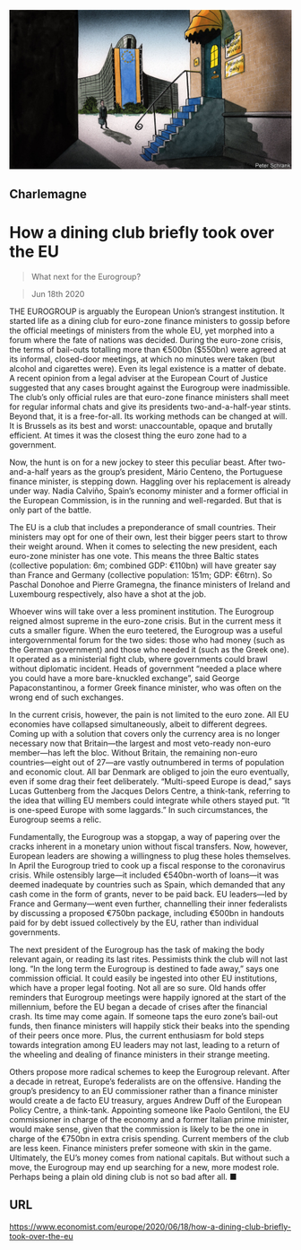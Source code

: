 ![](./images/20200620_EUD000_0.jpg)

## Charlemagne

# How a dining club briefly took over the EU

> What next for the Eurogroup?

> Jun 18th 2020

THE EUROGROUP is arguably the European Union’s strangest institution. It started life as a dining club for euro-zone finance ministers to gossip before the official meetings of ministers from the whole EU, yet morphed into a forum where the fate of nations was decided. During the euro-zone crisis, the terms of bail-outs totalling more than €500bn ($550bn) were agreed at its informal, closed-door meetings, at which no minutes were taken (but alcohol and cigarettes were). Even its legal existence is a matter of debate. A recent opinion from a legal adviser at the European Court of Justice suggested that any cases brought against the Eurogroup were inadmissible. The club’s only official rules are that euro-zone finance ministers shall meet for regular informal chats and give its presidents two-and-a-half-year stints. Beyond that, it is a free-for-all. Its working methods can be changed at will. It is Brussels as its best and worst: unaccountable, opaque and brutally efficient. At times it was the closest thing the euro zone had to a government.

Now, the hunt is on for a new jockey to steer this peculiar beast. After two-and-a-half years as the group’s president, Mário Centeno, the Portuguese finance minister, is stepping down. Haggling over his replacement is already under way. Nadia Calviño, Spain’s economy minister and a former official in the European Commission, is in the running and well-regarded. But that is only part of the battle.

The EU is a club that includes a preponderance of small countries. Their ministers may opt for one of their own, lest their bigger peers start to throw their weight around. When it comes to selecting the new president, each euro-zone minister has one vote. This means the three Baltic states (collective population: 6m; combined GDP: €110bn) will have greater say than France and Germany (collective population: 151m; GDP: €6trn). So Paschal Donohoe and Pierre Gramegna, the finance ministers of Ireland and Luxembourg respectively, also have a shot at the job.

Whoever wins will take over a less prominent institution. The Eurogroup reigned almost supreme in the euro-zone crisis. But in the current mess it cuts a smaller figure. When the euro teetered, the Eurogroup was a useful intergovernmental forum for the two sides: those who had money (such as the German government) and those who needed it (such as the Greek one). It operated as a ministerial fight club, where governments could brawl without diplomatic incident. Heads of government “needed a place where you could have a more bare-knuckled exchange”, said George Papaconstantinou, a former Greek finance minister, who was often on the wrong end of such exchanges.

In the current crisis, however, the pain is not limited to the euro zone. All EU economies have collapsed simultaneously, albeit to different degrees. Coming up with a solution that covers only the currency area is no longer necessary now that Britain—the largest and most veto-ready non-euro member—has left the bloc. Without Britain, the remaining non-euro countries—eight out of 27—are vastly outnumbered in terms of population and economic clout. All bar Denmark are obliged to join the euro eventually, even if some drag their feet deliberately. “Multi-speed Europe is dead,” says Lucas Guttenberg from the Jacques Delors Centre, a think-tank, referring to the idea that willing EU members could integrate while others stayed put. “It is one-speed Europe with some laggards.” In such circumstances, the Eurogroup seems a relic.

Fundamentally, the Eurogroup was a stopgap, a way of papering over the cracks inherent in a monetary union without fiscal transfers. Now, however, European leaders are showing a willingness to plug these holes themselves. In April the Eurogroup tried to cook up a fiscal response to the coronavirus crisis. While ostensibly large—it included €540bn-worth of loans—it was deemed inadequate by countries such as Spain, which demanded that any cash come in the form of grants, never to be paid back. EU leaders—led by France and Germany—went even further, channelling their inner federalists by discussing a proposed €750bn package, including €500bn in handouts paid for by debt issued collectively by the EU, rather than individual governments.

The next president of the Eurogroup has the task of making the body relevant again, or reading its last rites. Pessimists think the club will not last long. “In the long term the Eurogroup is destined to fade away,” says one commission official. It could easily be ingested into other EU institutions, which have a proper legal footing. Not all are so sure. Old hands offer reminders that Eurogroup meetings were happily ignored at the start of the millennium, before the EU began a decade of crises after the financial crash. Its time may come again. If someone taps the euro zone’s bail-out funds, then finance ministers will happily stick their beaks into the spending of their peers once more. Plus, the current enthusiasm for bold steps towards integration among EU leaders may not last, leading to a return of the wheeling and dealing of finance ministers in their strange meeting.

Others propose more radical schemes to keep the Eurogroup relevant. After a decade in retreat, Europe’s federalists are on the offensive. Handing the group’s presidency to an EU commissioner rather than a finance minister would create a de facto EU treasury, argues Andrew Duff of the European Policy Centre, a think-tank. Appointing someone like Paolo Gentiloni, the EU commissioner in charge of the economy and a former Italian prime minister, would make sense, given that the commission is likely to be the one in charge of the €750bn in extra crisis spending. Current members of the club are less keen. Finance ministers prefer someone with skin in the game. Ultimately, the EU’s money comes from national capitals. But without such a move, the Eurogroup may end up searching for a new, more modest role. Perhaps being a plain old dining club is not so bad after all. ■

## URL

https://www.economist.com/europe/2020/06/18/how-a-dining-club-briefly-took-over-the-eu

